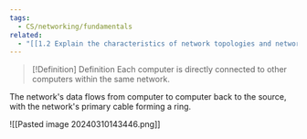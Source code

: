 ```yaml
---
tags:
  - CS/networking/fundamentals
related:
  - "[[1.2 Explain the characteristics of network topologies and network types]]"
---
```



> [!Definition] Definition
> Each computer is directly connected to other computers within the same network. 

The network's data flows from computer to computer back to the source, with the network's primary cable forming a ring.

![[Pasted image 20240310143446.png]]

